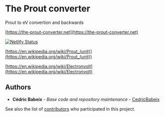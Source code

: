 # The Prout converter

Prout to eV convertion and backwards

[https://the-prout-converter.net](https://the-prout-converter.net)

[![Netlify Status](https://api.netlify.com/api/v1/badges/8d9229d8-70f6-40f0-acbd-a320bdbffd40/deploy-status)](https://app.netlify.com/sites/the-prout-converter/deploys)

[https://en.wikipedia.org/wiki/Prout_(unit)](https://en.wikipedia.org/wiki/Prout_(unit))

[https://en.wikipedia.org/wiki/Electronvolt](https://en.wikipedia.org/wiki/Electronvolt)

## Authors

* **Cédric Babeix**     - *Base code and repository maintenance*  - [CedricBabeix](https://github.com/CedricBabeix)

See also the list of [contributors](https://github.com/CedricBabeix/the-prout-converter/graphs/contributors) who participated in this project.
